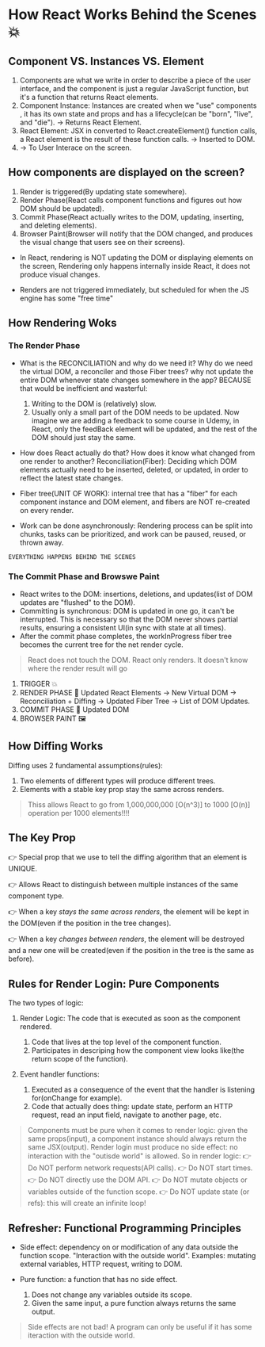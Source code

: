 # How React Works Behind the Scenes 💥

## Component VS. Instances VS. Element

1. Components are what we write in order to describe a piece of the user interface, and the component is just a regular JavaScript function, but it's a function that returns React elements.
2. Component Instance: Instances are created when we "use" components <Tab/>, it has its own state and props and has a lifecycle(can be "born", "live", and "die"). -> Returns React Element.
3. React Element: JSX in converted to React.createElement() function calls, a React element is the result of these function calls. -> Inserted to DOM.
4. -> To User Interace on the screen.

## How components are displayed on the screen?

1. Render is triggered(By updating state somewhere).
2. Render Phase(React calls component functions and figures out how DOM should be updated).
3. Commit Phase(React actually writes to the DOM, updating, inserting, and deleting elements).
4. Browser Paint(Browser will notify that the DOM changed, and produces the visual change that users see on their screens).

- In React, rendering is NOT updating the DOM or displaying elements on the screen, Rendering only happens internally inside React, it does not produce visual changes.

- Renders are not triggered immediately, but scheduled for when the JS engine has some "free time"

## How Rendering Woks

### The Render Phase

- What is the RECONCILIATION and why do we need it?
  Why do we need the virtual DOM, a reconciler and those Fiber trees? why not update the entire DOM whenever state changes somewhere in the app? BECAUSE that would be inefficient and wasterful:

  1. Writing to the DOM is (relatively) slow.
  2. Usually only a small part of the DOM needs to be updated.
     Now imagine we are adding a feedback to some course in Udemy, in React, only the feedBack element will be updated, and the rest of the DOM should just stay the same.

- How does React actually do that? How does it know what changed from one render to another?
  Reconciliation(Fiber): Deciding which DOM elements actually need to be inserted, deleted, or updated, in order to reflect the latest state changes.
- Fiber tree(UNIT OF WORK): internal tree that has a "fiber" for each component instance and DOM element, and fibers are NOT re-created on every render.
- Work can be done asynchronously: Rendering process can be split into chunks, tasks can be prioritized, and work can be paused, reused, or thrown away.

`EVERYTHING HAPPENS BEHIND THE SCENES`

### The Commit Phase and Browswe Paint

- React writes to the DOM: insertions, deletions, and updates(list of DOM updates are "flushed" to the DOM).
- Committing is synchronous: DOM is updated in one go, it can't be interrupted. This is necessary so that the DOM never shows partial results, ensuring a consistent UI(in sync with state at all times).
- After the commit phase completes, the workInProgress fiber tree becomes the current tree for the net render cycle.

> React does not touch the DOM. React only renders. It doesn't know where the render result will go

1. TRIGGER 💥
2. RENDER PHASE 🔄 Updated React Elements → New Virtual DOM → Reconciliation + Diffing → Updated Fiber Tree → List of DOM Updates.
3. COMMIT PHASE 🚀 Updated DOM
4. BROWSER PAINT 🖼️

## How Diffing Works

Diffing uses 2 fundamental assumptions(rules):

1. Two elements of different types will produce different trees.
2. Elements with a stable key prop stay the same across renders.

> Thiss allows React to go from 1,000,000,000 [O(n^3)] to 1000 [O(n)] operation per 1000 elements!!!!

## The Key Prop

👉 Special prop that we use to tell the diffing algorithm that an element is UNIQUE.

👉 Allows React to distinguish between multiple instances of the same component type.

👉 When a key _stays the same across renders_, the element will be kept in the DOM(even if the position in the tree changes).

👉 When a key _changes between renders_, the element will be destroyed and a new one will be created(even if the position in the tree is the same as before).

## Rules for Render Login: Pure Components

The two types of logic:

1. Render Logic: The code that is executed as soon as the component rendered.

   1. Code that lives at the top level of the component function.
   2. Participates in descriping how the component view looks like(the return scope of the function).

2. Event handler functions:
   1. Executed as a consequence of the event that the handler is listening for(onChange for example).
   2. Code that actually does thing: update state, perform an HTTP request, read an input field, navigate to another page, etc.

> Components must be pure when it comes to render logic: given the same props(input), a component instance should always return the same JSX(output).
> Render login must produce no side effect: no interaction with the "outisde world" is allowed. So in render logic:
> 👉 Do NOT perform network requests(API calls).
> 👉 Do NOT start times.
> 👉 Do NOT directly use the DOM API.
> 👉 Do NOT mutate objects or variables outside of the function scope.
> 👉 Do NOT update state (or refs): this will create an infinite loop!

## Refresher: Functional Programming Principles

- Side effect: dependency on or modification of any data outside the function scope. "Interaction with the outside world". Examples: mutating external variables, HTTP request, writing to DOM.

- Pure function: a function that has no side effect.
  1. Does not change any variables outside its scope.
  2. Given the same input, a pure function always returns the same output.

> Side effects are not bad! A program can only be useful if it has some iteraction with the outside world.
